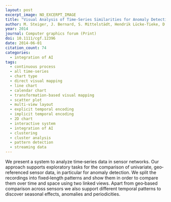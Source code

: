 ```yaml
---
layout: post
excerpt_image: NO_EXCERPT_IMAGE
title: "Visual Analysis of Time‐Series Similarities for Anomaly Detection in Sensor Networks"
author: M. Steiger, J. Bernard, S. Mittelstädt, Hendrik Lücke-Tieke, D. Keim, T. May & J. Kohlhammer
year: 2014
journal: Computer graphics forum (Print)
doi: 10.1111/cgf.12396
date: 2014-06-01
citation_count: 74
categories:
  - integration of AI
tags:
  - continuous process
  - all time-series
  - chart type
  - direct visual mapping
  - line chart
  - calendar chart
  - transformation-based visual mapping
  - scatter plot
  - multi-view layout
  - explicit temporal encoding
  - implicit temporal encoding
  - 2D chart
  - interactive system
  - integration of AI
  - clustering
  - cluster analysis
  - pattern detection
  - streaming data
---
```

We present a system to analyze time‐series data in sensor networks. Our approach supports exploratory tasks for the comparison of univariate, geo‐referenced sensor data, in particular for anomaly detection. We split the recordings into fixed‐length patterns and show them in order to compare them over time and space using two linked views. Apart from geo‐based comparison across sensors we also support different temporal patterns to discover seasonal effects, anomalies and periodicities.
